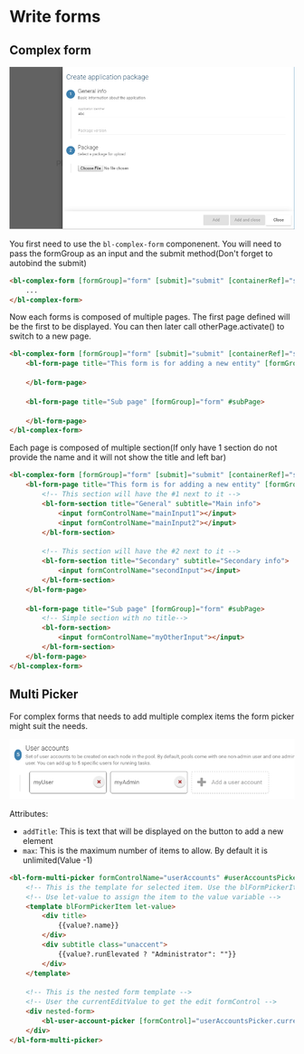 # Write forms

## Complex form

![](images/form.png)

You first need to use the `bl-complex-form` componenent. You will need to pass the formGroup as an input and the submit method(Don't forget to autobind the submit)

```html
<bl-complex-form [formGroup]="form" [submit]="submit" [containerRef]="sidebarRef">
    ...
</bl-complex-form>
```

Now each forms is composed of multiple pages. The first page defined will be the first to be displayed. You can then later call otherPage.activate() to switch to a new page.

```html
<bl-complex-form [formGroup]="form" [submit]="submit" [containerRef]="sidebarRef">
    <bl-form-page title="This form is for adding a new entity" [formGroup]="form">

    </bl-form-page>

    <bl-form-page title="Sub page" [formGroup]="form" #subPage>

    </bl-form-page>
</bl-complex-form>
```

Each page is composed of multiple section(If only have 1 section do not provide the name and it will not show the title and left bar)

```html
<bl-complex-form [formGroup]="form" [submit]="submit" [containerRef]="sidebarRef">
    <bl-form-page title="This form is for adding a new entity" [formGroup]="form">
        <!-- This section will have the #1 next to it -->
        <bl-form-section title="General" subtitle="Main info">
            <input formControlName="mainInput1"></input>
            <input formControlName="mainInput2"></input>
        </bl-form-section>

        <!-- This section will have the #2 next to it -->
        <bl-form-section title="Secondary" subtitle="Secondary info">
            <input formControlName="secondInput"></input>
        </bl-form-section>
    </bl-form-page>

    <bl-form-page title="Sub page" [formGroup]="form" #subPage>
        <!-- Simple section with no title-->
        <bl-form-section>
            <input formControlName="myOtherInput"></input>
        </bl-form-section>
    </bl-form-page>
</bl-complex-form>
```

## Multi Picker

For complex forms that needs to add multiple complex items the form picker might suit the needs.

![](images/form-multi-picker.png)

Attributes:
* `addTitle`: This is text that will be displayed on the button to add a new element
* `max`: This is the maximum number of items to allow. By default it is unlimited(Value -1)

```html
<bl-form-multi-picker formControlName="userAccounts" #userAccountsPicker addTitle="Add a user account" [max]="5">
    <!-- This is the template for selected item. Use the blFormPickerItem directive on it.-->
    <!-- Use let-value to assign the item to the value variable -->
    <template blFormPickerItem let-value>
        <div title>
            {{value?.name}}
        </div>
        <div subtitle class="unaccent">
            {{value?.runElevated ? "Administrator": ""}}
        </div>
    </template>

    <!-- This is the nested form template -->
    <!-- User the currentEditValue to get the edit formControl -->
    <div nested-form>
        <bl-user-account-picker [formControl]="userAccountsPicker.currentEditValue"></bl-user-account-picker>
    </div>
</bl-form-multi-picker>
```
